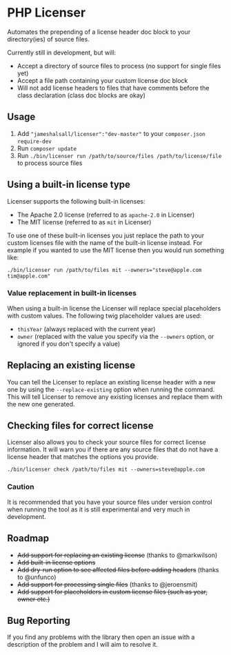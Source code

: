 # PHP Licenser #

Automates the prepending of a license header doc block to your directory(ies) of source files.

Currently still in development, but will:

- Accept a directory of source files to process (no support for single files yet)
- Accept a file path containing your custom license doc block
- Will not add license headers to files that have comments before the class declaration (class doc blocks are okay)

## Usage ##

1. Add `"jameshalsall/licenser":"dev-master"` to your `composer.json` `require-dev`
2. Run `composer update`
3. Run `./bin/licenser run /path/to/source/files /path/to/license/file` to process source files

## Using a built-in license type ##

Licenser supports the following built-in licenses:

- The Apache 2.0 license (referred to as `apache-2.0` in Licenser)
- The MIT license (referred to as `mit` in Licenser)

To use one of these built-in licenses you just replace the path to your custom licenses file with the name of the built-in
license instead. For example if you wanted to use the MIT license then you would run something like:

    ./bin/licenser run /path/to/files mit --owners="steve@apple.com tim@apple.com"

### Value replacement in built-in licenses

When using a built-in license the Licenser will replace special placeholders with custom values. The following twig placeholder
values are used:

- `thisYear` (always replaced with the current year)
- `owner` (replaced with the value you specify via the `--owners` option, or ignored if you don't specify a value)

## Replacing an existing license ##

You can tell the Licenser to replace an existing license header with a new one by using the `--replace-existing` option
when running the command. This will tell Licenser to remove any existing licenses and replace them with the new one generated.

## Checking files for correct license ##

Licenser also allows you to check your source files for correct license information. It will warn you if there are any
source files that do not have a license header that matches the options you provide.

    ./bin/licenser check /path/to/files mit --owners=steve@apple.com

### Caution ###

It is recommended that you have your source files under version control when running the tool as it is still experimental
and very much in development.

## Roadmap ##

- ~~Add support for replacing an existing license~~ (thanks to @markwilson)
- ~~Add built-in license options~~
- ~~Add dry-run option to see affected files before adding headers~~ (thanks to @unfunco)
- ~~Add support for processing single files~~ (thanks to @jeroensmit)
- ~~Add support for placeholders in custom license files (such as year, owner etc.)~~

## Bug Reporting ##

If you find any problems with the library then open an issue with a description of the problem and I will aim to resolve
it.
